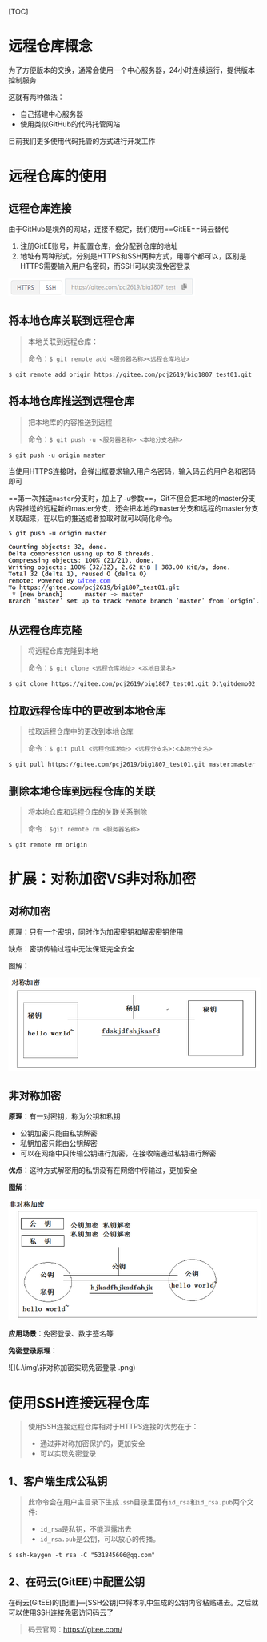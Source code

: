 [TOC]

# 远程仓库概念

为了方便版本的交换，通常会使用一个中心服务器，24小时连续运行，提供版本控制服务

这就有两种做法：

- 自己搭建中心服务器
- 使用类似GitHub的代码托管网站    

目前我们更多使用代码托管的方式进行开发工作



# 远程仓库的使用



## 远程仓库连接

由于GitHub是境外的网站，连接不稳定，我们使用==GitEE==码云替代

1. 注册GitEE账号，并配置仓库，会分配到仓库的地址
2. 地址有两种形式，分别是HTTPS和SSH两种方式，用哪个都可以，区别是HTTPS需要输入用户名密码，而SSH可以实现免密登录

![](..\img\Git远程仓库连接.png)



## 将本地仓库关联到远程仓库

> 本地关联到远程仓库：
>
> 命令：`$ git remote add <服务器名称><远程仓库地址> `

```shell
$ git remote add origin https://gitee.com/pcj2619/big1807_test01.git
```



## 将本地仓库推送到远程仓库

> 把本地库的内容推送到远程
>
> 命令：`$ git push -u <服务器名称> <本地分支名称>`

```shell
$ git push -u origin master
```

当使用HTTPS连接时，会弹出框要求输入用户名密码，输入码云的用户名和密码即可

==第一次推送`master`分支时，加上了`-u`参数==，Git不但会把本地的master分支内容推送的远程新的master分支，还会把本地的master分支和远程的master分支关联起来，在以后的推送或者拉取时就可以简化命令。

![](../img/Git将本地仓库推送到远程仓库.png)



## 从远程仓库克隆

> 将远程仓库克隆到本地
>
> 命令：`$ git clone <远程仓库地址> <本地目录名>`

```shell
$ git clone https://gitee.com/pcj2619/big1807_test01.git D:\gitdemo02 
```



## 拉取远程仓库中的更改到本地仓库

> 拉取远程仓库中的更改到本地仓库
>
> 命令：`$ git pull <远程仓库地址> <远程分支名>:<本地分支名>`

```shell
$ git pull https://gitee.com/pcj2619/big1807_test01.git master:master 
```



## 删除本地仓库到远程仓库的关联

> 将本地仓库和远程仓库的关联关系删除
>
> 命令：`$git remote rm <服务器名称> `

```shell
$ git remote rm origin 
```



# 扩展：对称加密VS非对称加密

## 对称加密

原理：只有一个密钥，同时作为加密密钥和解密密钥使用

缺点：密钥传输过程中无法保证完全安全

图解：

![](..\img\对称加密图解.png)

## 非对称加密

**原理**：有一对密钥，称为公钥和私钥

- 公钥加密只能由私钥解密
- 私钥加密只能由公钥解密
- 可以在网络中只传输公钥进行加密，在接收端通过私钥进行解密

**优点**：这种方式解密用的私钥没有在网络中传输过，更加安全

**图解**：

![](..\img\非对称加密.png)

**应用场景**：免密登录、数字签名等

**免密登录原理**：

![](..\img\非对称加密实现免密登录 .png)



# 使用SSH连接远程仓库

> 使用SSH连接远程仓库相对于HTTPS连接的优势在于：
>
> - 通过非对称加密保护的，更加安全
> - 可以实现免密登录

## 1、客户端生成公私钥

> 此命令会在用户主目录下生成`.ssh`目录里面有`id_rsa`和`id_rsa.pub`两个文件:
>
> - `id_rsa`是私钥，不能泄露出去
> - `id_rsa.pub`是公钥，可以放心的传播。

```shell
$ ssh-keygen -t rsa -C "531845606@qq.com"
```

## 2、在码云(GitEE)中配置公钥

在码云(GitEE)的[配置]—[SSH公钥]中将本机中生成的公钥内容粘贴进去。之后就可以使用SSH连接免密访问码云了

> 码云官网：https://gitee.com/